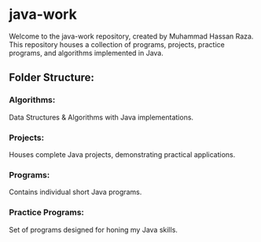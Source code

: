 # java-work

Welcome to the java-work repository, created by Muhammad Hassan Raza. This repository houses a collection of programs, projects, practice programs, and algorithms implemented in Java.

## Folder Structure:
### Algorithms: 
Data Structures & Algorithms with Java implementations.
### Projects: 
Houses complete Java projects, demonstrating practical applications.
### Programs: 
Contains individual short Java programs.
### Practice Programs: 
Set of programs designed for honing my Java skills.
